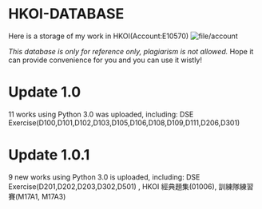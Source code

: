 # HKOI-DATABASE
Here is a storage of my work in HKOI(Account:E10570)
![file/account](file/account.png "accound")

*This database is only for reference only, plagiarism is not allowed.* 
Hope it can provide convenience for you and you can use it wistly!

# Update 1.0
11 works using Python 3.0 was uploaded, including:
  DSE Exercise(D100,D101,D102,D103,D105,D106,D108,D109,D111,D206,D301)
  
# Update 1.0.1
9 new works using Python 3.0 is uploaded, including:
  DSE Exercise(D201,D202,D203,D302,D501) , HKOI 經典題集(01006), 訓練隊練習賽(M17A1, M17A3)
